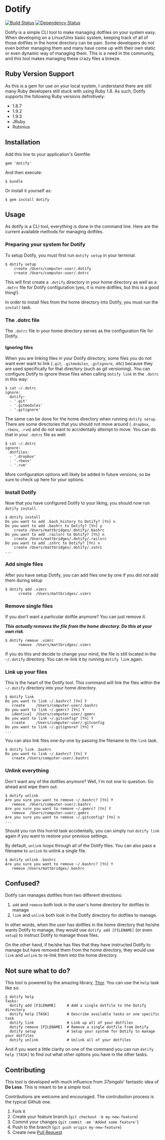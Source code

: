 # Dotify

[![Build Status](https://secure.travis-ci.org/mattdbridges/dotify.png)](http://travis-ci.org/mattdbridges/dotify) [![Dependency Status](https://gemnasium.com/mattdbridges/dotify.png)](https://gemnasium.com/mattdbridges/dotify)

Dotify is a simple CLI tool to make managing dotfiles on your system easy. When developing on a Linux/Unix basic system, keeping track of all of those dotfiles in the home directory can be pain. Some developers do not even bother managing them and many have come up with their own static or even dynamic way of managing them. This is a need in the community, and this tool makes managing these crazy files a breeze.

## Ruby Version Support

As this is a gem for use on your local system, I understand there are still many Ruby developers still stuck with using Ruby 1.8. As such, Dotify supports the following Ruby versions definitively:

* 1.8.7
* 1.9.2
* 1.9.3
* JRuby
* Rubinius

## Installation

Add this line to your application's Gemfile:

    gem 'dotify'

And then execute:

    $ bundle

Or install it yourself as:

    $ gem install dotify

## Usage

As dotify is a CLI tool, everything is done in the command line. Here are the current available methods for managing dotfiles.

### Preparing your system for Dotify

To setup Dotify, you must first run `dotify setup` in your terminal.

    $ dotify setup
        create /Users/computer-user/.dotify
        create /Users/computer-user/.dotrc

This will first create a `.dotify` directory in your home directory as well as a `.dotrc` file for Dotify configuration (yes, it is more dotfiles, but this is a good thing!).

In order to install files from the home directory into Dotify, you must run the `install` task.

### The .dotrc file

The `.dotrc` file in your home directory serves as the configuration file for Dotify.

#### Ignoring files

When you are linking files in your Dotify directory, some files you do not want ever want to link (`.git`, `.gitmodules`, `.gitignore`, .etc) because they are used specifically for that directory (such as git versioning). You can configure Dotify to ignore these files when calling `dotify link` in the `.dotrc` in this way:

    $ cat ~/.dotrc
    ignore:
      dotify:
      - '.git'
      - '.gitmodules'
      - '.gitignore'

The same can be done for the home directory when running `dotify setup`. There are some directories that you should not move around (`.dropbox`, `.rbenv`, `.rvm`) and do not want to accidentally attempt to move. You can do that in your `.dotrc` file as well:

    $ cat ~/.dotrc
    ignore:
      dotfiles:
      - '.dropbox'
      - '.rbenv'
      - '.rvm'

More configuration options will likely be added in future versions, so be sure to check up here for your options.

### Install Dotify

Now that you have configured Dotify to your liking, you should now run `dotify install`.

    $ dotify install
    Do you want to add .bash_history to Dotify? [Yn] n
    Do you want to add .bashrc to Dotify? [Yn] y
        create /Users/mattbridges/.dotify/.bashrc
    Do you want to add .railsrc to Dotify? [Yn] n
        create /Users/mattbridges/.dotify/.railsrc
    Do you want to add .zshrc to Dotify? [Yn] n
        create /Users/mattbridges/.dotify/.zshrc
    ...

### Add single files

After you have setup Dotify, you can add files one by one if you did not add them during setup

    $ dotify add .vimrc
          create  /Users/mattbridges/.vimrc

### Remove single files

If you don't want a particular dotfile anymore? You can just remove it.

***This actually removes the file from the home directory. Do this at your own risk***.

    $ dotify remove .vimrc
          remove  /Users/mattbridges/.vimrc

If you do this and decide to change your mind, the file is still located in the `~/.dotify` directory. You can re-link it by running `dotify link` again.

### Link up your files

This is the heart of the Dotify tool. This command will link the files within the `~/.dotify` directory into your home directory.

    $ dotify link
    Do you want to link ~/.bashrc? [Yn] Y
       create     /Users/computer-user/.bashrc
    Do you want to link ~/.gemrc? [Yn] Y
       identical  /Users/computer-user/.gemrc
    Do you want to link ~/.gitconfig? [Yn] Y
       create     /Users/computer-user/.gitconfig
    Do you want to link ~/.gitignore? [Yn] Y
    ...

You can also link files one-by-one by passing the filename to the `link` task.

    $ dotify link .bashrc
    Do you want to link ~/.bashrc? [Yn] Y
       create /Users/computer-user/.bashrc

### Unlink everything

Don't want any of the dotfiles anymore? Well, I'm not one to question. Go ahead and wipe them out.

    $ dotify unlink
    Are you sure you want to remove ~/.bashrc? [Yn] Y
       remove  /Users/computer-user/.bashrc
    Are you sure you want to remove ~/.gemrc? [Yn] Y
       remove  /Users/computer-user/.gemrc
    Are you sure you want to remove ~/.gitconfig? [Yn] n
    ...

Should you run this horrid task accidentally, you can simply run `dotify link` again if you want to restore your previous settings.

By default, `unlink` loops through all of the Dotify files. You can also pass a filename to `unlink` to unlink a single file.

    $ dotify unlink .bashrc
    Are you sure you want to remove ~/.bashrc? [Yn] Y
       remove /Users/mattbridges/.bashrc

## Confused?

Dotify can manages dotfiles from two different directions:

1. `add` and `remove` both look in the user's home directory for dotfiles to manage
2. `link` and `unlink` both look in the Dotify directory for dotfiles to manage.

In other words, when the user has dotfiles in the home directory that he/she wants Dotify to manage, they would use `dotify add [FILENAME]` (or even `setup`) to instruct Dotify to manage those files.

On the other hand, if he/she has files that they have instructed Dotify to manage but have removed them from the home directory, they would use `link` and `unlink` to re-link them into the home directory.

## Not sure what to do?

This tool is powered by the amazing library, [Thor](http://whatisthor.com/). You can use the `help` task like so:

    $ dotify help
    Tasks:
      dotify add [FILENAME]     # Add a single dotfile to the Dotify directory
      dotify help [TASK]        # Describe available tasks or one specific task
      dotify link               # Link up all of your dotfiles
      dotify remove [FILENAME]  # Remove a single dotfile from Dotify
      dotify setup              # Setup your system for Dotify to manage your dotfiles
      dotify unlink             # Unlink all of your dotfiles

And if you want a little clarity on one of the command you can run `dotify help [TASK]` to find out what other options you have in the other tasks.

## Contributing

This tool is developed with much influence from *37singals*' fantastic idea of **Do Less**. This is meant to be a *simple* tool.

Contributions are welcome and encouraged. The contrubution process is the typical Github one.

1. Fork it
2. Create your feature branch (`git checkout -b my-new-feature`)
3. Commit your changes (`git commit -am 'Added some feature'`)
4. Push to the branch (`git push origin my-new-feature`)
5. Create new [Pull Request](https://github.com/mattdbridges/dotify/pull/new/master)
